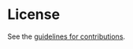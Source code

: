 # License

See the
[guidelines for contributions](https://github.com/martinthomson/train-protocol/blob/main/CONTRIBUTING.md).
